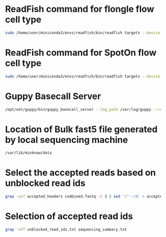 # ReadFish command for flongle flow cell type
```bash
sudo /home/user/miniconda3/envs/readfish/bin/readfish targets --device MN37483 --experiment-name "RF Drosophila adaptive sampling" --toml Drosophila_chr_selection.toml --log-file dm_rf_2.log --channels 1 126
```
# ReadFish command for SpotOn flow cell type
```bash
sudo /home/user/miniconda3/envs/readfish/bin/readfish targets --device MN37483 --experiment-name "RF falciparum adaptive sampling" --toml falciparum_chr_selection.toml --log-file pf_rf.log
```
# Guppy Basecall Server
```bash
/opt/ont/guppy/bin/guppy_basecall_server --log_path /var/log/guppy --config dna_r9.4.1_450bps_hac.cfg --num_callers 1 --cpu_threads_per_caller 62 --port /tmp/.guppy/5555 --ipc_threads 3 --device cuda:0:90%
```
# Location of Bulk fast5 file generated by local sequencing machine
```bash
/var/lib/minknow/data
```
# Select the accepted reads based on unblocked read ids
```bash
grep -wsf accepted_headers combined.fastq -C 3 | sed '/^--/d' > accepted.fastq
```
# Selection of accepted read ids
```bash
grep -vFf unblocked_read_ids.txt sequencing_summary.txt
```
